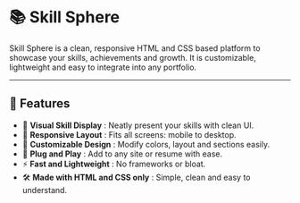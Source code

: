# 📚 Skill Sphere

Skill Sphere is a clean, responsive HTML and CSS based platform to showcase your skills, achievements and growth. It is customizable, lightweight and easy to integrate into any portfolio.

---

## 🚀 Features  
- 🌟 **Visual Skill Display** : Neatly present your skills with clean UI.  
- 📱 **Responsive Layout** : Fits all screens: mobile to desktop.  
- 🎨 **Customizable Design** : Modify colors, layout and sections easily.  
- 🔗 **Plug and Play** : Add to any site or resume with ease.  
- ⚡ **Fast and Lightweight** : No frameworks or bloat.  
- 🛠️ **Made with HTML and CSS only** : Simple, clean and easy to understand.
